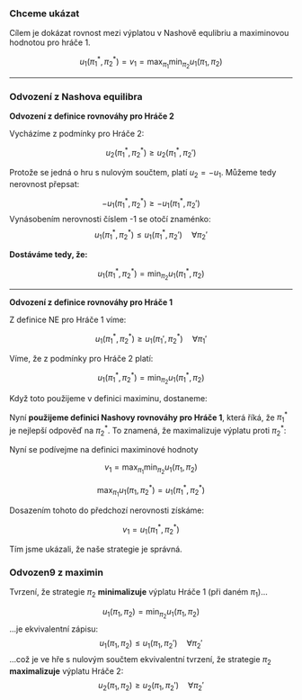 
### Chceme ukázat



Cílem je dokázat rovnost mezi výplatou v Nashově equlibriu a maximinovou hodnotou pro hráče 1.



$$u_1(\pi_1^*, \pi_2^*) = v_1 = \max_{\pi_1} \min_{\pi_2} u_1(\pi_1, \pi_2)$$


---
### Odvození z Nashova equilibra 

**Odvození z definice rovnováhy pro Hráče 2**



Vycházíme z podmínky pro Hráče 2:

$$u_2(\pi_1^*, \pi_2^*) \ge u_2(\pi_1^*, \pi_2')$$



Protože se jedná o hru s nulovým součtem, platí $u_2 = -u_1$. Můžeme tedy nerovnost přepsat:

$$-u_1(\pi_1^*, \pi_2^*) \ge -u_1(\pi_1^*, \pi_2')$$Vynásobením nerovnosti číslem -1 se otočí znaménko:$$u_1(\pi_1^*, \pi_2^*) \le u_1(\pi_1^*, \pi_2') \quad \forall \pi_2'$$



**Dostáváme tedy, že:**

$$u_1(\pi_1^*, \pi_2^*) = \min_{\pi_2} u_1(\pi_1^*, \pi_2)$$

---


**Odvození z definice rovnováhy pro Hráče 1**



Z definice NE pro Hráče 1 víme:

$$u_1(\pi_1^*, \pi_2^*) \ge u_1(\pi_1', \pi_2^*) \quad \forall \pi_1'$$

Víme, že z podmínky pro Hráče 2 platí:

$$u_1(\pi_1^*, \pi_2^*) = \min_{\pi_2} u_1(\pi_1^*, \pi_2)$$



Když toto použijeme v definici maximinu, dostaneme:


Nyní **použijeme definici Nashovy rovnováhy pro Hráče 1**, která říká, že $\pi_1^*$ je nejlepší odpověď na $\pi_2^*$. To znamená, že maximalizuje výplatu proti $\pi_2^*$:

Nyní se podívejme na definici maximinové hodnoty

$$v_1 = \max_{\pi_1} \min_{\pi_2} u_1(\pi_1, \pi_2)$$

$$\max_{\pi_1} u_1(\pi_1, \pi_2^*) = u_1(\pi_1^*, \pi_2^*)$$

Dosazením tohoto do předchozí nerovnosti získáme:


$$v_1 = u_1(\pi_1^*, \pi_2^*)$$

Tím jsme ukázali, že naše strategie je správná.

### Odvozen9 z maximin




Tvrzení, že strategie $\pi_2$ **minimalizuje** výplatu Hráče 1 (při daném $\pi_1$)...

$$u_1(\pi_1, \pi_2) = \min_{\pi_2} u_1(\pi_1, \pi_2)$$...je ekvivalentní zápisu:$$u_1(\pi_1, \pi_2) \le u_1(\pi_1, \pi_2') \quad \forall \pi_2'$$...což je ve hře s nulovým součtem ekvivalentní tvrzení, že strategie $\pi_2$ **maximalizuje** výplatu Hráče 2:$$u_2(\pi_1, \pi_2) \ge u_2(\pi_1, \pi_2') \quad \forall \pi_2'$$